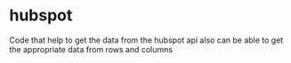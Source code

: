 # hubspot
Code that help to get the data from the hubspot api also can be able to get the appropriate data from rows and columns
